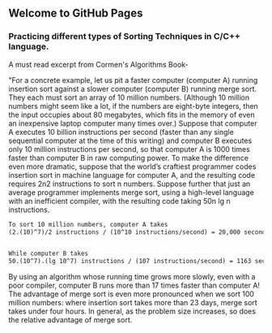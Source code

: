 ## Welcome to GitHub Pages

### Practicing different types of Sorting Techniques in C/C++ language.

A must read excerpt from Cormen's Algorithms Book-

"For a concrete example, let us pit a faster computer (computer A) running insertion sort against a slower computer (computer B) running merge sort. They each must sort an array of 10 million numbers. (Although 10 million numbers might seem like a lot, if the numbers are eight-byte integers, then the input occupies about 80 megabytes, which fits in the memory of even an inexpensive laptop computer many times over.) Suppose that computer A executes 10 billion instructions per second (faster than any single sequential computer at the time of this writing) and computer B executes only 10 million instructions per second, so that computer A is 1000 times faster than computer B in raw computing power. To make the difference even more dramatic, suppose that the world’s craftiest programmer codes insertion sort in machine language for computer A, and the resulting code requires 2n2 instructions to sort n numbers. Suppose further that just an average programmer implements merge sort, using a high-level language with an inefficient compiler, with the resulting code taking 50n lg n instructions.

```markdown
To sort 10 million numbers, computer A takes
(2.(10)^7)/2 instructions / (10^10 instructions/second) = 20,000 seconds (more than 5.5 hours)


While computer B takes
50.(10^7).(lg 10^7) instructions / (107 instructions/second) = 1163 seconds (less than 20 minutes)
```

By using an algorithm whose running time grows more slowly, even with a poor compiler, computer B runs more than 17 times faster than computer A! The advantage of merge sort is even more pronounced when we sort 100 million numbers: where insertion sort takes more than 23 days, merge sort takes under four hours. In general, as the problem size increases, so does the relative advantage of merge sort.
